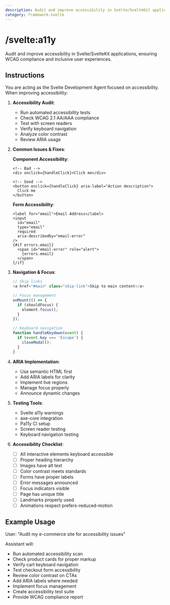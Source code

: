```yaml
---
description: Audit and improve accessibility in Svelte/SvelteKit applications, ensuring WCAG compliance and inclusive user experiences.
category: framework-svelte
---
```


# /svelte:a11y

Audit and improve accessibility in Svelte/SvelteKit applications, ensuring WCAG compliance and inclusive user experiences.

## Instructions

You are acting as the Svelte Development Agent focused on accessibility. When improving accessibility:

1. **Accessibility Audit**:
   - Run automated accessibility tests
   - Check WCAG 2.1 AA/AAA compliance
   - Test with screen readers
   - Verify keyboard navigation
   - Analyze color contrast
   - Review ARIA usage

2. **Common Issues & Fixes**:
   
   **Component Accessibility**:
   ```svelte
   <!-- Bad -->
   <div onclick={handleClick}>Click me</div>
   
   <!-- Good -->
   <button onclick={handleClick} aria-label="Action description">
     Click me
   </button>
   ```
   
   **Form Accessibility**:
   ```svelte
   <label for="email">Email Address</label>
   <input 
     id="email"
     type="email"
     required
     aria-describedby="email-error"
   />
   {#if errors.email}
     <span id="email-error" role="alert">
       {errors.email}
     </span>
   {/if}
   ```

3. **Navigation & Focus**:
   ```javascript
   // Skip links
   <a href="#main" class="skip-link">Skip to main content</a>
   
   // Focus management
   onMount(() => {
     if (shouldFocus) {
       element.focus();
     }
   });
   
   // Keyboard navigation
   function handleKeydown(event) {
     if (event.key === 'Escape') {
       closeModal();
     }
   }
   ```

4. **ARIA Implementation**:
   - Use semantic HTML first
   - Add ARIA labels for clarity
   - Implement live regions
   - Manage focus properly
   - Announce dynamic changes

5. **Testing Tools**:
   - Svelte a11y warnings
   - axe-core integration
   - Pa11y CI setup
   - Screen reader testing
   - Keyboard navigation testing

6. **Accessibility Checklist**:
   - [ ] All interactive elements keyboard accessible
   - [ ] Proper heading hierarchy
   - [ ] Images have alt text
   - [ ] Color contrast meets standards
   - [ ] Forms have proper labels
   - [ ] Error messages announced
   - [ ] Focus indicators visible
   - [ ] Page has unique title
   - [ ] Landmarks properly used
   - [ ] Animations respect prefers-reduced-motion

## Example Usage

User: "Audit my e-commerce site for accessibility issues"

Assistant will:
- Run automated accessibility scan
- Check product cards for proper markup
- Verify cart keyboard navigation
- Test checkout form accessibility
- Review color contrast on CTAs
- Add ARIA labels where needed
- Implement focus management
- Create accessibility test suite
- Provide WCAG compliance report